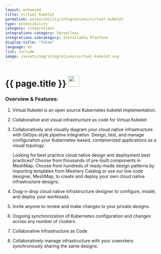 ```yaml
---
layout: enhanced
title: Virtual Kubelet
permalink: extensibility/integrations/virtual-kubelet
type: extensibility
category: integrations
integrations-category: Serverless
integrations-subcategory: Installable Platform
display-title: "false"
language: en
list: include
image: /assets/img/integrations/virtual-kubelet.svg
---
```


<h1>{{ page.title }} <img src="{{ page.image }}" style="width: 35px; height: 35px;" /></h1>


<!-- This needs replaced with the Category property, not the sub-category.
 #### About: Virtual Kubelet is an open source Kubernetes kubelet implementation. -->

### Overview & Features:

1. Virtual Kubelet is an open source Kubernetes kubelet implementation.

2. Collaborative and visual infrastructure as code for Virtual Kubelet

4. 
    Collaboratively and visually diagram your cloud native infrastructure with GitOps-style pipeline integration. Design, test, and manage configuration your Kubernetes-based, containerized applications as a visual topology.



    Looking for best practice cloud native design and deployment best practices? Choose from thousands of pre-built components in MeshMap. Choose from hundreds of ready-made design patterns by importing templates from Meshery Catalog or use our low code designer, MeshMap, to create and deploy your own cloud native infrastructure designs.



5. Drag-n-drop cloud native infrastructure designer to configure, model, and deploy your workloads.

6. Invite anyone to review and make changes to your private designs.

7. Ongoing synchronization of Kubernetes configuration and changes across any number of clusters.

8. Collaborative Infrastructure as Code

9. Collaboratively manage infrastructure with your coworkers synchronously sharing the same designs.

